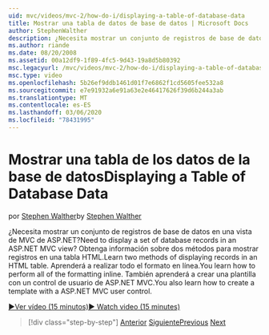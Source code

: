 ```yaml
---
uid: mvc/videos/mvc-2/how-do-i/displaying-a-table-of-database-data
title: Mostrar una tabla de datos de base de datos | Microsoft Docs
author: StephenWalther
description: ¿Necesita mostrar un conjunto de registros de base de datos en una vista de MVC de ASP.NET? Obtenga información sobre dos métodos para mostrar registros en una tabla HTML. Aprenderá a realizar todas las tareas de t...
ms.author: riande
ms.date: 08/20/2008
ms.assetid: 00a12df9-1f89-4fc5-9d43-19a8d5b80392
msc.legacyurl: /mvc/videos/mvc-2/how-do-i/displaying-a-table-of-database-data
msc.type: video
ms.openlocfilehash: 5b26ef9ddb1461d01f7e6862f1cd5605fee532a8
ms.sourcegitcommit: e7e91932a6e91a63e2e46417626f39d6b244a3ab
ms.translationtype: MT
ms.contentlocale: es-ES
ms.lasthandoff: 03/06/2020
ms.locfileid: "78431995"
---
```

# <a name="displaying-a-table-of-database-data"></a><span data-ttu-id="dafd8-105">Mostrar una tabla de los datos de la base de datos</span><span class="sxs-lookup"><span data-stu-id="dafd8-105">Displaying a Table of Database Data</span></span>

<span data-ttu-id="dafd8-106">por [Stephen Walther](https://github.com/StephenWalther)</span><span class="sxs-lookup"><span data-stu-id="dafd8-106">by [Stephen Walther](https://github.com/StephenWalther)</span></span>

<span data-ttu-id="dafd8-107">¿Necesita mostrar un conjunto de registros de base de datos en una vista de MVC de ASP.NET?</span><span class="sxs-lookup"><span data-stu-id="dafd8-107">Need to display a set of database records in an ASP.NET MVC view?</span></span> <span data-ttu-id="dafd8-108">Obtenga información sobre dos métodos para mostrar registros en una tabla HTML.</span><span class="sxs-lookup"><span data-stu-id="dafd8-108">Learn two methods of displaying records in an HTML table.</span></span> <span data-ttu-id="dafd8-109">Aprenderá a realizar todo el formato en línea.</span><span class="sxs-lookup"><span data-stu-id="dafd8-109">You learn how to perform all of the formatting inline.</span></span> <span data-ttu-id="dafd8-110">También aprenderá a crear una plantilla con un control de usuario de ASP.NET MVC.</span><span class="sxs-lookup"><span data-stu-id="dafd8-110">You also learn how to create a template with a ASP.NET MVC user control.</span></span>

[<span data-ttu-id="dafd8-111">&#9654;Ver vídeo (15 minutos)</span><span class="sxs-lookup"><span data-stu-id="dafd8-111">&#9654; Watch video (15 minutes)</span></span>](https://channel9.msdn.com/Blogs/ASP-NET-Site-Videos/displaying-a-table-of-database-data)

> [!div class="step-by-step"]
> <span data-ttu-id="dafd8-112">[Anterior](creating-model-classes-with-linq-to-sql.md)
> [Siguiente](what-is-aspnet-mvc-80-minute-technical-video-for-developers-building-nerddinner.md)</span><span class="sxs-lookup"><span data-stu-id="dafd8-112">[Previous](creating-model-classes-with-linq-to-sql.md)
[Next](what-is-aspnet-mvc-80-minute-technical-video-for-developers-building-nerddinner.md)</span></span>
